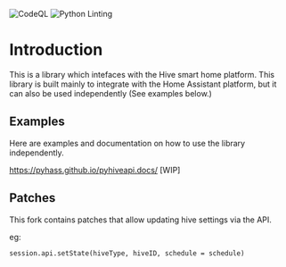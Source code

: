 
![CodeQL](https://github.com/Pyhive/Pyhiveapi/workflows/CodeQL/badge.svg) ![Python Linting](https://github.com/Pyhive/Pyhiveapi/workflows/Python%20package/badge.svg)

# Introduction
This is a library which intefaces with the Hive smart home platform. 
This library is built mainly to integrate with the Home Assistant platform,
but it can also be used independently (See examples below.)


## Examples
Here are examples and documentation on how to use the library independently.

https://pyhass.github.io/pyhiveapi.docs/  [WIP]


## Patches

This fork contains patches that allow updating hive settings via the API.

eg:

````
session.api.setState(hiveType, hiveID, schedule = schedule)
````
